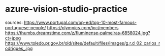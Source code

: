 # azure-vision-studio-practice

sources: 
         https://www.portugal.com/op-ed/top-10-most-famous-portuguese-people/
         https://olympics.com/ioc/members
         https://thumbs.dreamstime.com/z/fluminense-palmeiras-6858024.jpg?ct=jpeg
         https://www.toledo.pr.gov.br/old/sites/default/files/images/g.r.d_02_carlos_rodrigues_.jpg
